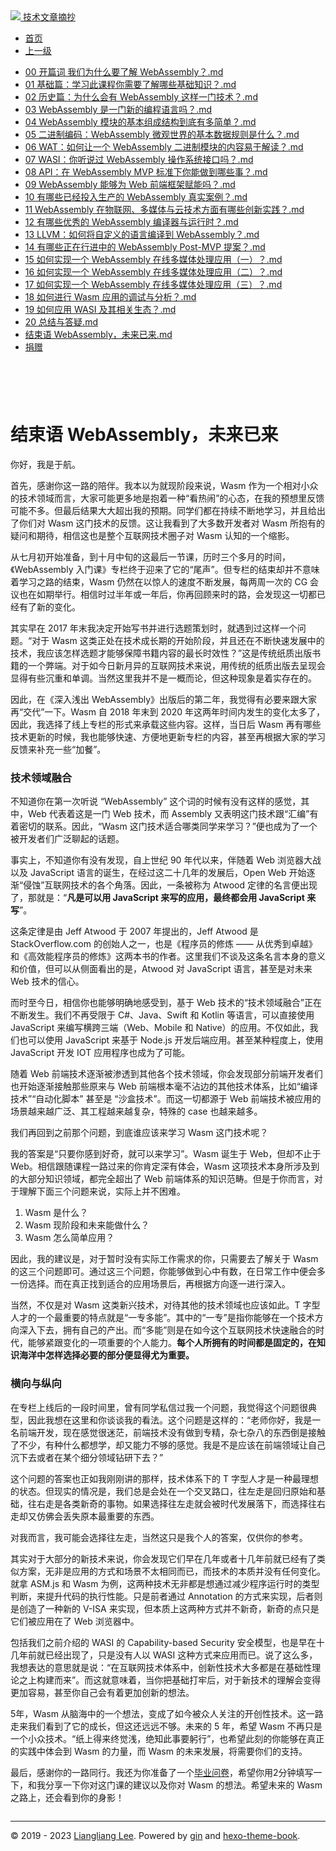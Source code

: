 <!DOCTYPE html>

<html xmlns="http://www.w3.org/1999/xhtml">
<head>
<head>
<meta content="text/html; charset=utf-8" http-equiv="Content-Type"/>
<meta content="width=device-width, initial-scale=1, maximum-scale=1.0, user-scalable=no" name="viewport"/>
<meta content="zh-cn" http-equiv="content-language"/>
<meta content="结束语 WebAssembly，未来已来" name="description"/>
<link href="/static/favicon.png" rel="icon"/>
<title>结束语 WebAssembly，未来已来 </title>
<link href="/static/index.css" rel="stylesheet"/>
<link href="/static/highlight.min.css" rel="stylesheet"/>
<script src="/static/highlight.min.js"></script>
<meta content="Hexo 4.2.0" name="generator"/>

</head>
<body>
<div class="book-container">
<div class="book-sidebar">
<div class="book-brand">
<a href="/">
<img src="/static/favicon.png"/>
<span>技术文章摘抄</span>
</a>
</div>
<div class="book-menu uncollapsible">
<ul class="uncollapsible">
<li><a class="current-tab" href="/">首页</a></li>
<li><a href="../">上一级</a></li>
</ul>
<ul class="uncollapsible">
<li>
<a class="menu-item" href="/%e4%b8%93%e6%a0%8f/WebAssembly%e5%85%a5%e9%97%a8%e8%af%be/00%20%e5%bc%80%e7%af%87%e8%af%8d%20%e6%88%91%e4%bb%ac%e4%b8%ba%e4%bb%80%e4%b9%88%e8%a6%81%e4%ba%86%e8%a7%a3%20WebAssembly%ef%bc%9f.md" id="00 开篇词 我们为什么要了解 WebAssembly？.md">00 开篇词 我们为什么要了解 WebAssembly？.md</a>
</li>
<li>
<a class="menu-item" href="/%e4%b8%93%e6%a0%8f/WebAssembly%e5%85%a5%e9%97%a8%e8%af%be/01%20%e5%9f%ba%e7%a1%80%e7%af%87%ef%bc%9a%e5%ad%a6%e4%b9%a0%e6%ad%a4%e8%af%be%e7%a8%8b%e4%bd%a0%e9%9c%80%e8%a6%81%e4%ba%86%e8%a7%a3%e5%93%aa%e4%ba%9b%e5%9f%ba%e7%a1%80%e7%9f%a5%e8%af%86%ef%bc%9f.md" id="01 基础篇：学习此课程你需要了解哪些基础知识？.md">01 基础篇：学习此课程你需要了解哪些基础知识？.md</a>
</li>
<li>
<a class="menu-item" href="/%e4%b8%93%e6%a0%8f/WebAssembly%e5%85%a5%e9%97%a8%e8%af%be/02%20%e5%8e%86%e5%8f%b2%e7%af%87%ef%bc%9a%e4%b8%ba%e4%bb%80%e4%b9%88%e4%bc%9a%e6%9c%89%20WebAssembly%20%e8%bf%99%e6%a0%b7%e4%b8%80%e9%97%a8%e6%8a%80%e6%9c%af%ef%bc%9f.md" id="02 历史篇：为什么会有 WebAssembly 这样一门技术？.md">02 历史篇：为什么会有 WebAssembly 这样一门技术？.md</a>
</li>
<li>
<a class="menu-item" href="/%e4%b8%93%e6%a0%8f/WebAssembly%e5%85%a5%e9%97%a8%e8%af%be/03%20WebAssembly%20%e6%98%af%e4%b8%80%e9%97%a8%e6%96%b0%e7%9a%84%e7%bc%96%e7%a8%8b%e8%af%ad%e8%a8%80%e5%90%97%ef%bc%9f.md" id="03 WebAssembly 是一门新的编程语言吗？.md">03 WebAssembly 是一门新的编程语言吗？.md</a>
</li>
<li>
<a class="menu-item" href="/%e4%b8%93%e6%a0%8f/WebAssembly%e5%85%a5%e9%97%a8%e8%af%be/04%20WebAssembly%20%e6%a8%a1%e5%9d%97%e7%9a%84%e5%9f%ba%e6%9c%ac%e7%bb%84%e6%88%90%e7%bb%93%e6%9e%84%e5%88%b0%e5%ba%95%e6%9c%89%e5%a4%9a%e7%ae%80%e5%8d%95%ef%bc%9f.md" id="04 WebAssembly 模块的基本组成结构到底有多简单？.md">04 WebAssembly 模块的基本组成结构到底有多简单？.md</a>
</li>
<li>
<a class="menu-item" href="/%e4%b8%93%e6%a0%8f/WebAssembly%e5%85%a5%e9%97%a8%e8%af%be/05%20%e4%ba%8c%e8%bf%9b%e5%88%b6%e7%bc%96%e7%a0%81%ef%bc%9aWebAssembly%20%e5%be%ae%e8%a7%82%e4%b8%96%e7%95%8c%e7%9a%84%e5%9f%ba%e6%9c%ac%e6%95%b0%e6%8d%ae%e8%a7%84%e5%88%99%e6%98%af%e4%bb%80%e4%b9%88%ef%bc%9f.md" id="05 二进制编码：WebAssembly 微观世界的基本数据规则是什么？.md">05 二进制编码：WebAssembly 微观世界的基本数据规则是什么？.md</a>
</li>
<li>
<a class="menu-item" href="/%e4%b8%93%e6%a0%8f/WebAssembly%e5%85%a5%e9%97%a8%e8%af%be/06%20WAT%ef%bc%9a%e5%a6%82%e4%bd%95%e8%ae%a9%e4%b8%80%e4%b8%aa%20WebAssembly%20%e4%ba%8c%e8%bf%9b%e5%88%b6%e6%a8%a1%e5%9d%97%e7%9a%84%e5%86%85%e5%ae%b9%e6%98%93%e4%ba%8e%e8%a7%a3%e8%af%bb%ef%bc%9f.md" id="06 WAT：如何让一个 WebAssembly 二进制模块的内容易于解读？.md">06 WAT：如何让一个 WebAssembly 二进制模块的内容易于解读？.md</a>
</li>
<li>
<a class="menu-item" href="/%e4%b8%93%e6%a0%8f/WebAssembly%e5%85%a5%e9%97%a8%e8%af%be/07%20WASI%ef%bc%9a%e4%bd%a0%e5%90%ac%e8%af%b4%e8%bf%87%20WebAssembly%20%e6%93%8d%e4%bd%9c%e7%b3%bb%e7%bb%9f%e6%8e%a5%e5%8f%a3%e5%90%97%ef%bc%9f.md" id="07 WASI：你听说过 WebAssembly 操作系统接口吗？.md">07 WASI：你听说过 WebAssembly 操作系统接口吗？.md</a>
</li>
<li>
<a class="menu-item" href="/%e4%b8%93%e6%a0%8f/WebAssembly%e5%85%a5%e9%97%a8%e8%af%be/08%20API%ef%bc%9a%e5%9c%a8%20WebAssembly%20MVP%20%e6%a0%87%e5%87%86%e4%b8%8b%e4%bd%a0%e8%83%bd%e5%81%9a%e5%88%b0%e5%93%aa%e4%ba%9b%e4%ba%8b%ef%bc%9f.md" id="08 API：在 WebAssembly MVP 标准下你能做到哪些事？.md">08 API：在 WebAssembly MVP 标准下你能做到哪些事？.md</a>
</li>
<li>
<a class="menu-item" href="/%e4%b8%93%e6%a0%8f/WebAssembly%e5%85%a5%e9%97%a8%e8%af%be/09%20WebAssembly%20%e8%83%bd%e5%a4%9f%e4%b8%ba%20Web%20%e5%89%8d%e7%ab%af%e6%a1%86%e6%9e%b6%e8%b5%8b%e8%83%bd%e5%90%97%ef%bc%9f.md" id="09 WebAssembly 能够为 Web 前端框架赋能吗？.md">09 WebAssembly 能够为 Web 前端框架赋能吗？.md</a>
</li>
<li>
<a class="menu-item" href="/%e4%b8%93%e6%a0%8f/WebAssembly%e5%85%a5%e9%97%a8%e8%af%be/10%20%e6%9c%89%e5%93%aa%e4%ba%9b%e5%b7%b2%e7%bb%8f%e6%8a%95%e5%85%a5%e7%94%9f%e4%ba%a7%e7%9a%84%20WebAssembly%20%e7%9c%9f%e5%ae%9e%e6%a1%88%e4%be%8b%ef%bc%9f.md" id="10 有哪些已经投入生产的 WebAssembly 真实案例？.md">10 有哪些已经投入生产的 WebAssembly 真实案例？.md</a>
</li>
<li>
<a class="menu-item" href="/%e4%b8%93%e6%a0%8f/WebAssembly%e5%85%a5%e9%97%a8%e8%af%be/11%20WebAssembly%20%e5%9c%a8%e7%89%a9%e8%81%94%e7%bd%91%e3%80%81%e5%a4%9a%e5%aa%92%e4%bd%93%e4%b8%8e%e4%ba%91%e6%8a%80%e6%9c%af%e6%96%b9%e9%9d%a2%e6%9c%89%e5%93%aa%e4%ba%9b%e5%88%9b%e6%96%b0%e5%ae%9e%e8%b7%b5%ef%bc%9f.md" id="11 WebAssembly 在物联网、多媒体与云技术方面有哪些创新实践？.md">11 WebAssembly 在物联网、多媒体与云技术方面有哪些创新实践？.md</a>
</li>
<li>
<a class="menu-item" href="/%e4%b8%93%e6%a0%8f/WebAssembly%e5%85%a5%e9%97%a8%e8%af%be/12%20%e6%9c%89%e5%93%aa%e4%ba%9b%e4%bc%98%e7%a7%80%e7%9a%84%20WebAssembly%20%e7%bc%96%e8%af%91%e5%99%a8%e4%b8%8e%e8%bf%90%e8%a1%8c%e6%97%b6%ef%bc%9f.md" id="12 有哪些优秀的 WebAssembly 编译器与运行时？.md">12 有哪些优秀的 WebAssembly 编译器与运行时？.md</a>
</li>
<li>
<a class="menu-item" href="/%e4%b8%93%e6%a0%8f/WebAssembly%e5%85%a5%e9%97%a8%e8%af%be/13%20LLVM%ef%bc%9a%e5%a6%82%e4%bd%95%e5%b0%86%e8%87%aa%e5%ae%9a%e4%b9%89%e7%9a%84%e8%af%ad%e8%a8%80%e7%bc%96%e8%af%91%e5%88%b0%20WebAssembly%ef%bc%9f.md" id="13 LLVM：如何将自定义的语言编译到 WebAssembly？.md">13 LLVM：如何将自定义的语言编译到 WebAssembly？.md</a>
</li>
<li>
<a class="menu-item" href="/%e4%b8%93%e6%a0%8f/WebAssembly%e5%85%a5%e9%97%a8%e8%af%be/14%20%e6%9c%89%e5%93%aa%e4%ba%9b%e6%ad%a3%e5%9c%a8%e8%a1%8c%e8%bf%9b%e4%b8%ad%e7%9a%84%20WebAssembly%20Post-MVP%20%e6%8f%90%e6%a1%88%ef%bc%9f.md" id="14 有哪些正在行进中的 WebAssembly Post-MVP 提案？.md">14 有哪些正在行进中的 WebAssembly Post-MVP 提案？.md</a>
</li>
<li>
<a class="menu-item" href="/%e4%b8%93%e6%a0%8f/WebAssembly%e5%85%a5%e9%97%a8%e8%af%be/15%20%e5%a6%82%e4%bd%95%e5%ae%9e%e7%8e%b0%e4%b8%80%e4%b8%aa%20WebAssembly%20%e5%9c%a8%e7%ba%bf%e5%a4%9a%e5%aa%92%e4%bd%93%e5%a4%84%e7%90%86%e5%ba%94%e7%94%a8%ef%bc%88%e4%b8%80%ef%bc%89%ef%bc%9f.md" id="15 如何实现一个 WebAssembly 在线多媒体处理应用（一）？.md">15 如何实现一个 WebAssembly 在线多媒体处理应用（一）？.md</a>
</li>
<li>
<a class="menu-item" href="/%e4%b8%93%e6%a0%8f/WebAssembly%e5%85%a5%e9%97%a8%e8%af%be/16%20%e5%a6%82%e4%bd%95%e5%ae%9e%e7%8e%b0%e4%b8%80%e4%b8%aa%20WebAssembly%20%e5%9c%a8%e7%ba%bf%e5%a4%9a%e5%aa%92%e4%bd%93%e5%a4%84%e7%90%86%e5%ba%94%e7%94%a8%ef%bc%88%e4%ba%8c%ef%bc%89%ef%bc%9f.md" id="16 如何实现一个 WebAssembly 在线多媒体处理应用（二）？.md">16 如何实现一个 WebAssembly 在线多媒体处理应用（二）？.md</a>
</li>
<li>
<a class="menu-item" href="/%e4%b8%93%e6%a0%8f/WebAssembly%e5%85%a5%e9%97%a8%e8%af%be/17%20%e5%a6%82%e4%bd%95%e5%ae%9e%e7%8e%b0%e4%b8%80%e4%b8%aa%20WebAssembly%20%e5%9c%a8%e7%ba%bf%e5%a4%9a%e5%aa%92%e4%bd%93%e5%a4%84%e7%90%86%e5%ba%94%e7%94%a8%ef%bc%88%e4%b8%89%ef%bc%89%ef%bc%9f.md" id="17 如何实现一个 WebAssembly 在线多媒体处理应用（三）？.md">17 如何实现一个 WebAssembly 在线多媒体处理应用（三）？.md</a>
</li>
<li>
<a class="menu-item" href="/%e4%b8%93%e6%a0%8f/WebAssembly%e5%85%a5%e9%97%a8%e8%af%be/18%20%e5%a6%82%e4%bd%95%e8%bf%9b%e8%a1%8c%20Wasm%20%e5%ba%94%e7%94%a8%e7%9a%84%e8%b0%83%e8%af%95%e4%b8%8e%e5%88%86%e6%9e%90%ef%bc%9f.md" id="18 如何进行 Wasm 应用的调试与分析？.md">18 如何进行 Wasm 应用的调试与分析？.md</a>
</li>
<li>
<a class="menu-item" href="/%e4%b8%93%e6%a0%8f/WebAssembly%e5%85%a5%e9%97%a8%e8%af%be/19%20%e5%a6%82%e4%bd%95%e5%ba%94%e7%94%a8%20WASI%20%e5%8f%8a%e5%85%b6%e7%9b%b8%e5%85%b3%e7%94%9f%e6%80%81%ef%bc%9f.md" id="19 如何应用 WASI 及其相关生态？.md">19 如何应用 WASI 及其相关生态？.md</a>
</li>
<li>
<a class="menu-item" href="/%e4%b8%93%e6%a0%8f/WebAssembly%e5%85%a5%e9%97%a8%e8%af%be/20%20%e6%80%bb%e7%bb%93%e4%b8%8e%e7%ad%94%e7%96%91.md" id="20 总结与答疑.md">20 总结与答疑.md</a>
</li>
<li>
<a class="menu-item" href="/%e4%b8%93%e6%a0%8f/WebAssembly%e5%85%a5%e9%97%a8%e8%af%be/%e7%bb%93%e6%9d%9f%e8%af%ad%20WebAssembly%ef%bc%8c%e6%9c%aa%e6%9d%a5%e5%b7%b2%e6%9d%a5.md" id="结束语 WebAssembly，未来已来.md">结束语 WebAssembly，未来已来.md</a>
</li>
<li><a href="/assets/捐赠.md">捐赠</a></li>
</ul>
</div>
</div>
<div class="sidebar-toggle" onclick="sidebar_toggle()" onmouseleave="remove_inner()" onmouseover="add_inner()">
<div class="sidebar-toggle-inner"></div>
</div>
<div class="off-canvas-content">
<div class="columns">
<div class="column col-12 col-lg-12">
<div class="book-navbar">
<header class="navbar">
<section class="navbar-section">
<a onclick="open_sidebar()">
<i class="icon icon-menu"></i>
</a>
</section>
</header>
</div>
<div class="book-content" style="max-width: 960px; margin: 0 auto;
    overflow-x: auto;
    overflow-y: hidden;">
<div class="book-post">

<p align="center" id="tip"></p>
<h1 class="title" data-id="结束语 WebAssembly，未来已来" id="title">结束语 WebAssembly，未来已来</h1>
<div><p>你好，我是于航。</p>
<p>首先，感谢你这一路的陪伴。我本以为就现阶段来说，Wasm 作为一个相对小众的技术领域而言，大家可能更多地是抱着一种“看热闹”的心态，在我的预想里反馈可能不多。但最后结果大大超出我的预期。同学们都在持续不断地学习，并且给出了你们对 Wasm 这门技术的反馈。这让我看到了大多数开发者对 Wasm 所抱有的疑问和期待，相信这也是整个互联网技术圈子对 Wasm 认知的一个缩影。</p>
<p>从七月初开始准备，到十月中旬的这最后一节课，历时三个多月的时间，《WebAssembly 入门课》专栏终于迎来了它的“尾声”。但专栏的结束却并不意味着学习之路的结束，Wasm 仍然在以惊人的速度不断发展，每两周一次的 CG 会议也在如期举行。相信时过半年或一年后，你再回顾来时的路，会发现这一切都已经有了新的变化。</p>
<p>其实早在 2017 年末我决定开始写书并进行选题策划时，就遇到过这样一个问题。“对于 Wasm 这类正处在技术成长期的开始阶段，并且还在不断快速发展中的技术，我应该怎样选题才能够保障书籍内容的最长时效性？”这是传统纸质出版书籍的一个弊端。对于如今日新月异的互联网技术来说，用传统的纸质出版去呈现会显得有些沉重和单调。当然这里我并不是一概而论，但这种现象是着实存在的。</p>
<p>因此，在《深入浅出 WebAssembly》出版后的第二年，我觉得有必要来跟大家再“交代”一下。Wasm 自 2018 年末到 2020 年这两年时间内发生的变化太多了，因此，我选择了线上专栏的形式来承载这些内容。这样，当日后 Wasm 再有哪些技术更新的时候，我也能够快速、方便地更新专栏的内容，甚至再根据大家的学习反馈来补充一些“加餐”。</p>
<h3 id="技术领域融合">技术领域融合</h3>
<p>不知道你在第一次听说 “WebAssembly” 这个词的时候有没有这样的感觉，其中，Web 代表着这是一门 Web 技术，而 Assembly 又表明这门技术跟“汇编”有着密切的联系。因此，“Wasm 这门技术适合哪类同学来学习？”便也成为了一个被开发者们广泛聊起的话题。</p>
<p>事实上，不知道你有没有发现，自上世纪 90 年代以来，伴随着 Web 浏览器大战以及 JavaScript 语言的诞生，在经过这二十几年的发展后，Open Web 开始逐渐“侵蚀”互联网技术的各个角落。因此，一条被称为 Atwood 定律的名言便出现了，那就是：“<strong>凡是可以用 JavaScript 来写的应用，最终都会用 JavaScript 来写</strong>”。</p>
<p>这条定律是由 Jeff Atwood 于 2007 年提出的，Jeff Atwood 是 StackOverflow.com 的创始人之一，也是《程序员的修炼 —— 从优秀到卓越》和《高效能程序员的修炼》这两本书的作者。这里我们不谈及这条名言本身的意义和价值，但可以从侧面看出的是，Atwood 对 JavaScript 语言，甚至是对未来 Web 技术的信心。</p>
<p>而时至今日，相信你也能够明确地感受到，基于 Web 技术的“技术领域融合”正在不断发生。我们不再受限于 C#、Java、Swift 和 Kotlin 等语言，可以直接使用 JavaScript 来编写横跨三端（Web、Mobile 和 Native）的应用。不仅如此，我们也可以使用 JavaScript 来基于 Node.js 开发后端应用。甚至某种程度上，使用 JavaScript 开发 IOT 应用程序也成为了可能。</p>
<p>随着 Web 前端技术逐渐被渗透到其他各个技术领域，你会发现部分前端开发者们也开始逐渐接触那些原来与 Web 前端根本毫不沾边的其他技术体系，比如“编译技术”“自动化脚本” 甚至是 “沙盒技术”。而这一切都源于 Web 前端技术被应用的场景越来越广泛、其工程越来越复杂，特殊的 case 也越来越多。</p>
<p>我们再回到之前那个问题，到底谁应该来学习 Wasm 这门技术呢？</p>
<p>我的答案是“只要你感到好奇，就可以来学习”。Wasm 诞生于 Web，但却不止于 Web。相信跟随课程一路过来的你肯定深有体会，Wasm 这项技术本身所涉及到的大部分知识领域，都完全超出了 Web 前端体系的知识范畴。但是于你而言，对于理解下面三个问题来说，实际上并不困难。</p>
<ol>
<li>Wasm 是什么？</li>
<li>Wasm 现阶段和未来能做什么？</li>
<li>Wasm 怎么简单应用？</li>
</ol>
<p>因此，我的建议是，对于暂时没有实际工作需求的你，只需要去了解关于 Wasm 的这三个问题即可。通过这三个问题，你能够做到心中有数，在日常工作中便会多一份选择。而在真正找到适合的应用场景后，再根据方向逐一进行深入。</p>
<p>当然，不仅是对 Wasm 这类新兴技术，对待其他的技术领域也应该如此。T 字型人才的一个最重要的特点就是“一专多能”。其中的“一专”是指你能够在一个技术方向深入下去，拥有自己的产出。而“多能”则是在如今这个互联网技术快速融合的时代，能够紧跟变化的一项重要的个人能力。<strong>每个人所拥有的时间都是固定的，</strong><strong>在</strong><strong>知识海洋中怎样选择必要的部分便显得尤为重要。</strong></p>
<h3 id="横向与纵向">横向与纵向</h3>
<p>在专栏上线后的一段时间里，曾有同学私信过我一个问题，我觉得这个问题很典型，因此我想在这里和你谈谈我的看法。这个问题是这样的：“老师你好，我是一名前端开发，现在感觉很迷茫，前端技术没有做到专精，杂七杂八的东西倒是接触了不少，有种什么都想学，却又能力不够的感觉。我是不是应该在前端领域让自己沉下去或者在某个细分领域钻研下去？”</p>
<p>这个问题的答案也正如我刚刚讲的那样，技术体系下的 T 字型人才是一种最理想的状态。但现实的情况是，我们总是会处在一个交叉路口，往左走是回归原始和基础，往右走是各类新奇的事物。如果选择往左走就会被时代发展落下，而选择往右走却又仿佛会丢失原本最重要的东西。</p>
<p>对我而言，我可能会选择往左走，当然这只是我个人的答案，仅供你的参考。</p>
<p>其实对于大部分的新技术来说，你会发现它们早在几年或者十几年前就已经有了类似方案，无非是应用的方式和场景不太相同而已，而技术的本质并没有任何变化。就拿 ASM.js 和 Wasm 为例，这两种技术无非都是想通过减少程序运行时的类型判断，来提升代码的执行性能。只是前者通过 Annotation 的方式来实现，后者则是创造了一种新的 V-ISA 来实现，但本质上这两种方式并不新奇，新奇的点只是它们被应用在了 Web 浏览器中。</p>
<p>包括我们之前介绍的 WASI 的 Capability-based Security 安全模型，也是早在十几年前就已经出现了，只是没有人以 WASI 这种方式来应用而已。说了这么多，我想表达的意思就是说：“在互联网技术体系中，创新性技术大多都是在基础性理论之上构建而来”。而这就意味着，当你把基础打牢后，对于新技术的理解会变得更加容易，甚至你自己会有着更加创新的想法。</p>
<p>5年，Wasm 从脑海中的一个想法，变成了如今被众人关注的开创性技术。这一路走来我们看到了它的成长，但这还远远不够。未来的 5 年，希望 Wasm 不再只是一个小众技术。“纸上得来终觉浅，绝知此事要躬行”，也希望此刻的你能够在真正的实践中体会到 Wasm 的力量，而 Wasm 的未来发展，将需要你们的支持。</p>
<p>最后，感谢你的一路同行。我还为你准备了一个<a href="https://jinshuju.net/f/bhye4o" target="_blank">毕业问卷</a>，希望你用2分钟填写一下，和我分享一下你对这门课的建议以及你对 Wasm 的想法。希望未来的 Wasm 之路上，还会看到你的身影！</p>
</div>
</div>
<div>
<div id="prePage" style="float: left">
</div>
<div id="nextPage" style="float: right">
</div>
</div>
</div>
</div>
</div>
<div class="copyright">
<hr/>
<p>© 2019 - 2023 <a href="/cdn-cgi/l/email-protection#345858580d0005050403745359555d581a575b59" target="_blank">Liangliang Lee</a>.
                    Powered by <a href="https://github.com/gin-gonic/gin" target="_blank">gin</a> and <a href="https://github.com/kaiiiz/hexo-theme-book" target="_blank">hexo-theme-book</a>.</p>
</div>
</div>
<a class="off-canvas-overlay" onclick="hide_canvas()"></a>
</div>
<script>(function(){function c(){var b=a.contentDocument||a.contentWindow.document;if(b){var d=b.createElement('script');d.innerHTML="window.__CF$cv$params={r:'8f0be85a4d5a2113',t:'MTczMzk4NzU2Mi4wMDAwMDA='};var a=document.createElement('script');a.nonce='';a.src='/cdn-cgi/challenge-platform/scripts/jsd/main.js';document.getElementsByTagName('head')[0].appendChild(a);";b.getElementsByTagName('head')[0].appendChild(d)}}if(document.body){var a=document.createElement('iframe');a.height=1;a.width=1;a.style.position='absolute';a.style.top=0;a.style.left=0;a.style.border='none';a.style.visibility='hidden';document.body.appendChild(a);if('loading'!==document.readyState)c();else if(window.addEventListener)document.addEventListener('DOMContentLoaded',c);else{var e=document.onreadystatechange||function(){};document.onreadystatechange=function(b){e(b);'loading'!==document.readyState&&(document.onreadystatechange=e,c())}}}})();</script></body>

<script src="/static/index.js"></script>
</head></html>